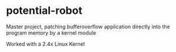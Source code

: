 # potential-robot
Master project, patching bufferoverflow application directly into the program memory by a kernel module

Worked with a 2.4x Linux Kernel
